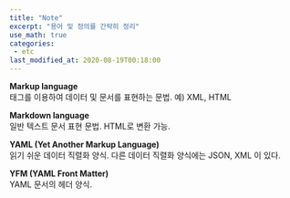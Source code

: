 ```yaml
---
title: "Note"
excerpt: "용어 및 정의를 간략히 정리"
use_math: true
categories:
 - etc
last_modified_at: 2020-08-19T00:18:00
---
```

**Markup language**  
태그를 이용하여 데이터 및 문서를 표현하는 문법. 예) XML, HTML

**Markdown language**  
일반 텍스트 문서 표현 문법. HTML로 변환 가능.

**YAML (Yet Another Markup Language)**  
읽기 쉬운 데이터 직렬화 양식. 다른 데이터 직렬화 양식에는 JSON, XML 이 있다.

**YFM (YAML Front Matter)**  
YAML 문서의 헤더 양식.

